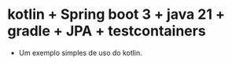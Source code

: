 # kotlin + Spring boot 3 + java 21 + gradle + JPA + testcontainers

- Um exemplo simples de uso do kotlin.